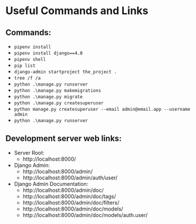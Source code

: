 # Useful Commands and Links

## Commands:
* `pipenv install`
* `pipenv install django==4.0`
* `pipenv shell`
* `pip list`
* `django-admin startproject the_project .`
* `tree /f /a`
* `python .\manage.py runserver`
* `python .\manage.py makemigrations`
* `python .\manage.py migrate`
* `python .\manage.py createsuperuser`
* `python manage.py createsuperuser --email admin@email.app --username admin`
* `python .\manage.py runserver`

## Development server web links:
* Server Root:
    * http://localhost:8000/
* Django Admin:
    * http://localhost:8000/admin/
    * http://localhost:8000/admin/auth/user/
* Django Admin Documentation:
    * http://localhost:8000/admin/doc/
    * http://localhost:8000/admin/doc/tags/
    * http://localhost:8000/admin/doc/filters/
    * http://localhost:8000/admin/doc/models/
    * http://localhost:8000/admin/doc/models/auth.user/
